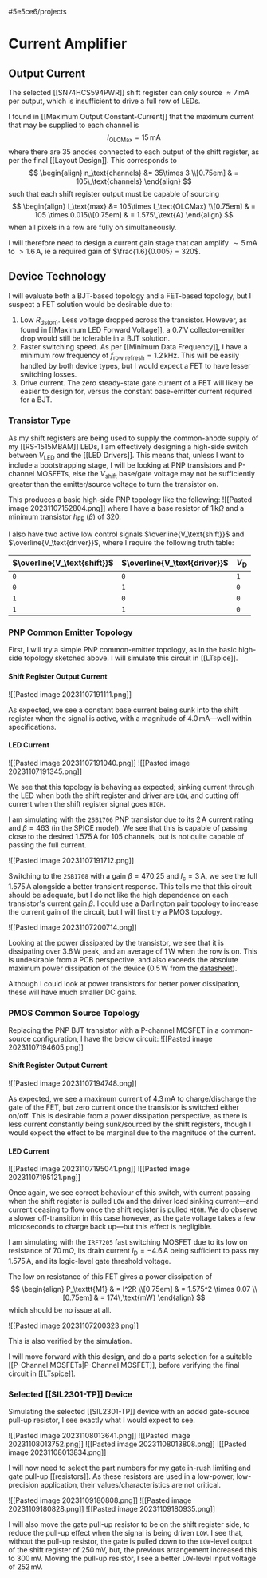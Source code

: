 #5e5ce6/projects 

# Current Amplifier

## Output Current

The selected [[SN74HCS594PWR]] shift register can only source $\approx 7\,\text{mA}$ per output, which is insufficient to drive a full row of LEDs.

I found in [[Maximum Output Constant-Current]] that the maximum current that may be supplied to each channel is
$$
I_\text{OLCMax} = 15\,\text{mA}
$$
where there are 35 anodes connected to each output of the shift register, as per the final [[Layout Design]]. This corresponds to
$$
\begin{align}
n_\text{channels} &= 35\times 3 \\[0.75em]
& = 105\,\text{channels}
\end{align}
$$
such that each shift register output must be capable of sourcing
$$
\begin{align}
I_\text{max} &= 105\times I_\text{OLCMax} \\[0.75em]
& = 105 \times 0.015\\[0.75em]
& = 1.575\,\text{A}
\end{align}
$$
when all pixels in a row are fully on simultaneously.

I will therefore need to design a current gain stage that can amplify $\sim5\,\text{mA}$ to $> 1.6\,\text{A}$, ie a required gain of $\frac{1.6}{0.005} = 320$.

## Device Technology

I will evaluate both a BJT-based topology and a FET-based topology, but I suspect a FET solution would be desirable due to:

1. Low $R_{\text{ds(on)}}$. Less voltage dropped across the transistor. However, as found in [[Maximum LED Forward Voltage]], a $0.7\,\text{V}$ collector-emitter drop would still be tolerable in a BJT solution.
2. Faster switching speed. As per [[Minimum Data Frequency]], I have a minimum row frequency of $f_\text{row refresh} = 1.2\,\text{kHz}$. This will be easily handled by both device types, but I would expect a FET to have lesser switching losses.
3. Drive current. The zero steady-state gate current of a FET will likely be easier to design for, versus the constant base-emitter current required for a BJT.

### Transistor Type

As my shift registers are being used to supply the common-anode supply of my [[RS-1515MBAM]] LEDs, I am effectively designing a high-side switch between $V_\text{LED}$ and the [[LED Drivers]]. This means that, unless I want to include a bootstrapping stage, I will be looking at PNP transistors and P-channel MOSFETs, else the $V_\text{shift}$ base/gate voltage may not be sufficiently greater than the emitter/source voltage to turn the transistor on.

This produces a basic high-side PNP topology like the following:
![[Pasted image 20231107152804.png]]
where I have a base resistor of $1\,\text{k}\Omega$ and a minimum transistor $h_\text{FE}$ ($\beta$) of $320$.

I also have two active low control signals $\overline{V_\text{shift}}$ and $\overline{V_\text{driver}}$, where I require the following truth table:

| $\overline{V_\text{shift}}$ | $\overline{V_\text{driver}}$ | $V_\text{D}$ |
| --------------------------- | ---------------------------- | ------------ |
| `0`                         | `0`                          | `1`          |
| `0`                         | `1`                          | `0`          |
| `1`                         | `0`                          | `0`          |
| `1`                         | `1`                          | `0`          |

### PNP Common Emitter Topology

First, I will try a simple PNP common-emitter topology, as in the basic high-side topology sketched above. I will simulate this circuit in [[LTspice]].

#### Shift Register Output Current

![[Pasted image 20231107191111.png]]

As expected, we see a constant base current being sunk into the shift register when the signal is active, with a magnitude of $4.0\,\text{mA}$—well within specifications.

#### LED Current

![[Pasted image 20231107191040.png]]
![[Pasted image 20231107191345.png]]

We see that this topology is behaving as expected; sinking current through the LED when both the shift register and driver are `LOW`, and cutting off current when the shift register signal goes `HIGH`.

I am simulating with the `2SB1706` PNP transistor due to its $2\,\text{A}$ current rating and $\beta=463$ (in the SPICE model). We see that this is capable of passing close to the desired $1.575\,\text{A}$ for 105 channels, but is not quite capable of passing the full current.

![[Pasted image 20231107191712.png]]

Switching to the `2SB1708` with a gain $\beta=470.25$ and $I_\text{c} = 3\,\text{A}$, we see the full $1.575\,\text{A}$ alongside a better transient response. This tells me that this circuit should be adequate, but I do not like the high dependence on each transistor's current gain $\beta$. I could use a Darlington pair topology to increase the current gain of the circuit, but I will first try a PMOS topology.

![[Pasted image 20231107200714.png]]

Looking at the power dissipated by the transistor, we see that it is dissipating over $3.6\,\text{W}$ peak, and an average of $1\,\text{W}$ when the row is on. This is undesirable from a PCB perspective, and also exceeds the absolute maximum power dissipation of the device ($0.5\,\text{W}$ from the [datasheet](https://fscdn.rohm.com/en/products/databook/datasheet/discrete/transistor/bipolar/2sb1708tl-e.pdf)).

Although I could look at power transistors for better power dissipation, these will have much smaller DC gains.

### PMOS Common Source Topology

Replacing the PNP BJT transistor with a P-channel MOSFET in a common-source configuration, I have the below circuit:
![[Pasted image 20231107194605.png]]

#### Shift Register Output Current

![[Pasted image 20231107194748.png]]

As expected, we see a maximum current of $4.3\,\text{mA}$ to charge/discharge the gate of the FET, but zero current once the transistor is switched either on/off. This is desirable from a power dissipation perspective, as there is less current constantly being sunk/sourced by the shift registers, though I would expect the effect to be marginal due to the magnitude of the current.

#### LED Current

![[Pasted image 20231107195041.png]]
![[Pasted image 20231107195121.png]]

Once again, we see correct behaviour of this switch, with current passing when the shift register is pulled `LOW` and the driver load sinking current—and current ceasing to flow once the shift register is pulled `HIGH`. We do observe a slower off-transition in this case however, as the gate voltage takes a few microseconds to charge back up—but this effect is negligible.

I am simulating with the `IRF7205` fast switching MOSFET due to its low on resistance of $70\,\text{m}\Omega$, its drain current $I_\text{D} = -4.6\,\text{A}$ being sufficient to pass my $1.575\,\text{A}$, and its logic-level gate threshold voltage.

The low on resistance of this FET gives a power dissipation of
$$
\begin{align}
P_\texttt{M1} & = I^2R \\[0.75em]
& = 1.575^2 \times 0.07 \\[0.75em]
& = 174\,\text{mW}
\end{align}
$$
which should be no issue at all.

![[Pasted image 20231107200323.png]]

This is also verified by the simulation.

I will move forward with this design, and do a parts selection for a suitable [[P-Channel MOSFETs|P-Channel MOSFET]], before verifying the final circuit in [[LTspice]].

### Selected [[SIL2301-TP]] Device

Simulating the selected [[SIL2301-TP]] device with an added gate-source pull-up resistor, I see exactly what I would expect to see.

![[Pasted image 20231108013641.png]]
![[Pasted image 20231108013752.png]]
![[Pasted image 20231108013808.png]]
![[Pasted image 20231108013834.png]]

I will now need to select the part numbers for my gate in-rush limiting and gate pull-up [[resistors]]. As these resistors are used in a low-power, low-precision application, their values/characteristics are not critical.

![[Pasted image 20231109180808.png]]
![[Pasted image 20231109180828.png]]
![[Pasted image 20231109180935.png]]

I will also move the gate pull-up resistor to be on the shift register side, to reduce the pull-up effect when the signal is being driven `LOW`. I see that, without the pull-up resistor, the gate is pulled down to the `LOW`-level output of the shift register of $250\,\text{mV}$, but, the previous arrangement increased this to $300\,\text{mV}$. Moving the pull-up resistor, I see a better `LOW`-level input voltage of $252\,\text{mV}$.
